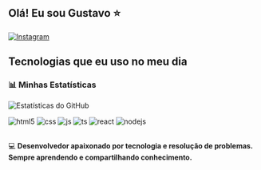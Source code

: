 ## Olá! Eu sou Gustavo ⭐  

[![Instagram](https://img.shields.io/badge/Instagram-E4405F?style=for-the-badge&logo=instagram&logoColor=white)](https://www.instagram.com/kloutzin.allahu/)  

## Tecnologias que eu uso no meu dia  

### 📊 Minhas Estatísticas  
![Estatísticas do GitHub](https://github-readme-stats.vercel.app/api?username=KLOUTZINMODZ&show_icons=true&theme=radical)  

<div style="display: inline_block">
  <img align="center" alt="html5" src="https://img.shields.io/badge/HTML5-E34F26?style=for-the-badge&logo=html5&logoColor=white" />
  <img align="center" alt="css" src="https://img.shields.io/badge/CSS3-1572B6?style=for-the-badge&logo=css3&logoColor=white" />
  <img align="center" alt="js" src="https://img.shields.io/badge/JavaScript-F7DF1E?style=for-the-badge&logo=javascript&logoColor=black" />
  <img align="center" alt="ts" src="https://img.shields.io/badge/TypeScript-007ACC?style=for-the-badge&logo=typescript&logoColor=white" />
  <img align="center" alt="react" src="https://img.shields.io/badge/React-20232A?style=for-the-badge&logo=react&logoColor=61DAFB" />
  <img align="center" alt="nodejs" src="https://img.shields.io/badge/Node.js-43853D?style=for-the-badge&logo=node.js&logoColor=white" />
</div><br/>



💻 **Desenvolvedor apaixonado por tecnologia e resolução de problemas. Sempre aprendendo e compartilhando conhecimento.**

